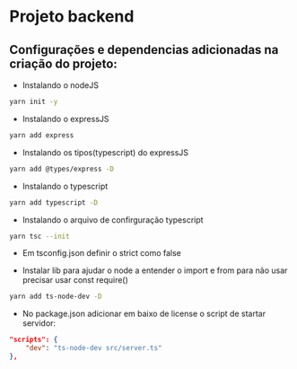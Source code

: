 # Projeto backend

## Configurações e dependencias adicionadas na criação do projeto:

* Instalando o nodeJS
```bash
yarn init -y
```

* Instalando o expressJS
```bash
yarn add express
```

* Instalando os tipos(typescript) do expressJS
```bash
yarn add @types/express -D
```

* Instalando o typescript
```bash
yarn add typescript -D
```

* Instalando o arquivo de confirguração typescript
```bash
yarn tsc --init
```
* Em tsconfig.json definir o strict como false

* Instalar lib para ajudar o node a entender o import e from para não usar precisar usar const require()
```bash
yarn add ts-node-dev -D
```

* No package.json adicionar em baixo de license o script de startar servidor:
```json
"scripts": {
    "dev": "ts-node-dev src/server.ts"
},
```

